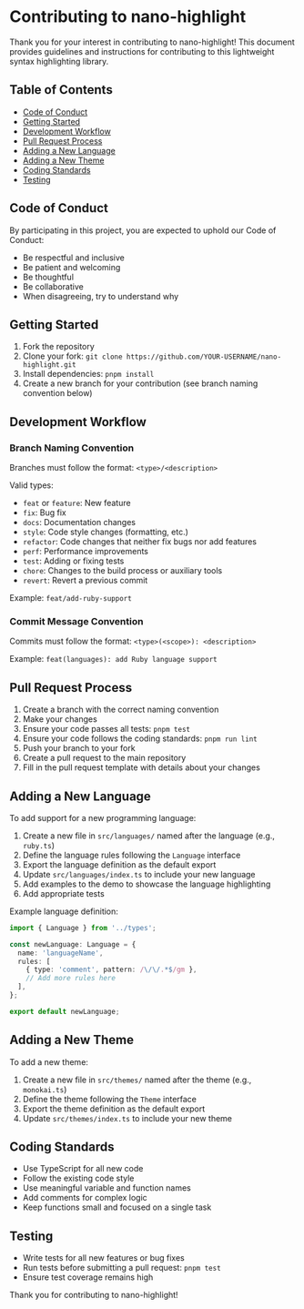 # Contributing to nano-highlight

Thank you for your interest in contributing to nano-highlight! This document provides guidelines and instructions for contributing to this lightweight syntax highlighting library.

## Table of Contents

- [Code of Conduct](#code-of-conduct)
- [Getting Started](#getting-started)
- [Development Workflow](#development-workflow)
- [Pull Request Process](#pull-request-process)
- [Adding a New Language](#adding-a-new-language)
- [Adding a New Theme](#adding-a-new-theme)
- [Coding Standards](#coding-standards)
- [Testing](#testing)

## Code of Conduct

By participating in this project, you are expected to uphold our Code of Conduct:

- Be respectful and inclusive
- Be patient and welcoming
- Be thoughtful
- Be collaborative
- When disagreeing, try to understand why

## Getting Started

1. Fork the repository
2. Clone your fork: `git clone https://github.com/YOUR-USERNAME/nano-highlight.git`
3. Install dependencies: `pnpm install`
4. Create a new branch for your contribution (see branch naming convention below)

## Development Workflow

### Branch Naming Convention

Branches must follow the format: `<type>/<description>`

Valid types:

- `feat` or `feature`: New feature
- `fix`: Bug fix
- `docs`: Documentation changes
- `style`: Code style changes (formatting, etc.)
- `refactor`: Code changes that neither fix bugs nor add features
- `perf`: Performance improvements
- `test`: Adding or fixing tests
- `chore`: Changes to the build process or auxiliary tools
- `revert`: Revert a previous commit

Example: `feat/add-ruby-support`

### Commit Message Convention

Commits must follow the format: `<type>(<scope>): <description>`

Example: `feat(languages): add Ruby language support`

## Pull Request Process

1. Create a branch with the correct naming convention
2. Make your changes
3. Ensure your code passes all tests: `pnpm test`
4. Ensure your code follows the coding standards: `pnpm run lint`
5. Push your branch to your fork
6. Create a pull request to the main repository
7. Fill in the pull request template with details about your changes

## Adding a New Language

To add support for a new programming language:

1. Create a new file in `src/languages/` named after the language (e.g., `ruby.ts`)
2. Define the language rules following the `Language` interface
3. Export the language definition as the default export
4. Update `src/languages/index.ts` to include your new language
5. Add examples to the demo to showcase the language highlighting
6. Add appropriate tests

Example language definition:

```typescript
import { Language } from '../types';

const newLanguage: Language = {
  name: 'languageName',
  rules: [
    { type: 'comment', pattern: /\/\/.*$/gm },
    // Add more rules here
  ],
};

export default newLanguage;
```

## Adding a New Theme

To add a new theme:

1. Create a new file in `src/themes/` named after the theme (e.g., `monokai.ts`)
2. Define the theme following the `Theme` interface
3. Export the theme definition as the default export
4. Update `src/themes/index.ts` to include your new theme

## Coding Standards

- Use TypeScript for all new code
- Follow the existing code style
- Use meaningful variable and function names
- Add comments for complex logic
- Keep functions small and focused on a single task

## Testing

- Write tests for all new features or bug fixes
- Run tests before submitting a pull request: `pnpm test`
- Ensure test coverage remains high

Thank you for contributing to nano-highlight!
